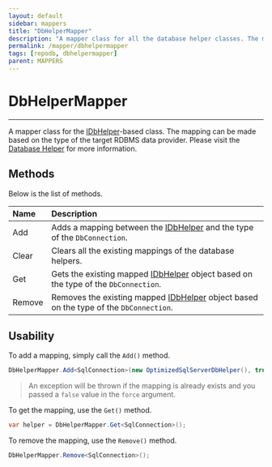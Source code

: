 ```yaml
---
layout: default
sidebar: mappers
title: "DbHelperMapper"
description: "A mapper class for all the database helper classes. The mapping can be made based on the type of the target RDBMS data provider."
permalink: /mapper/dbhelpermapper
tags: [repodb, dbhelpermapper]
parent: MAPPERS
---
```


# DbHelperMapper

---

A mapper class for the [IDbHelper](/interface/idbhelper)-based class. The mapping can be made based on the type of the target RDBMS data provider. Please visit the [Database Helper](/extensibility/databasehelper) for more information.

## Methods

Below is the list of methods.

| Name | Description |
|:-----|:------------|
| Add | Adds a mapping between the [IDbHelper](/interface/idbhelper) and the type of the `DbConnection`. |
| Clear | Clears all the existing mappings of the database helpers. |
| Get | Gets the existing mapped [IDbHelper](/interface/idbhelper) object based on the type of the `DbConnection`. |
| Remove | Removes the existing mapped [IDbHelper](/interface/idbhelper) object based on the type of the `DbConnection`. |

## Usability

To add a mapping, simply call the `Add()` method.

```csharp
DbHelperMapper.Add<SqlConnection>(new OptimizedSqlServerDbHelper(), true);
```

> An exception will be thrown if the mapping is already exists and you passed a `false` value in the `force` argument.

To get the mapping, use the `Get()` method.

```csharp
var helper = DbHelperMapper.Get<SqlConnection>();
```

To remove the mapping, use the `Remove()` method.

```csharp
DbHelperMapper.Remove<SqlConnection>();
```

